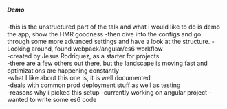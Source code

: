<section>
    <h5>Demo</h5>
    <aside class="notes">
        -this is the unstructured part of the talk and what i would like to do is demo the app, show the HMR goodness
        -then dive into the configs and go through some more advanced settings and have a look at the structure.
        -Looking around, found webpack/angular/es6 workflow</br>
        -created by Jesus Rodriquez, as a starter for projects.</br>
        -there are a few others out there, but the landscape is moving fast and optimizations are happening constantly</br>
        -what I like about this one is, it is well documented</br>
        -deals with common prod deployment stuff as well as testing</br>
        -reasons why i picked this setup
        -currently working on angular project
        -wanted to write some es6 code
    </aside>
</section>

